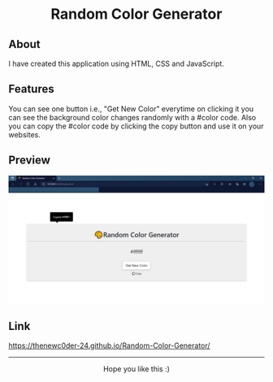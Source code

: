 <h1 align="center">Random Color Generator</h1>

## About
I have created this application using HTML, CSS and JavaScript.

## Features
You can see one button i.e., "Get New Color" everytime on clicking it you can see the background color changes randomly with a #color code. Also you can copy the #color code 
by clicking the copy button and use it on your websites.

## Preview
![image](https://github.com/TheNewC0der-24/Random-Color-Generator/blob/master/Preview.png)

## Link 
https://thenewc0der-24.github.io/Random-Color-Generator/

---
<p align="center">Hope you like this :)</p>
